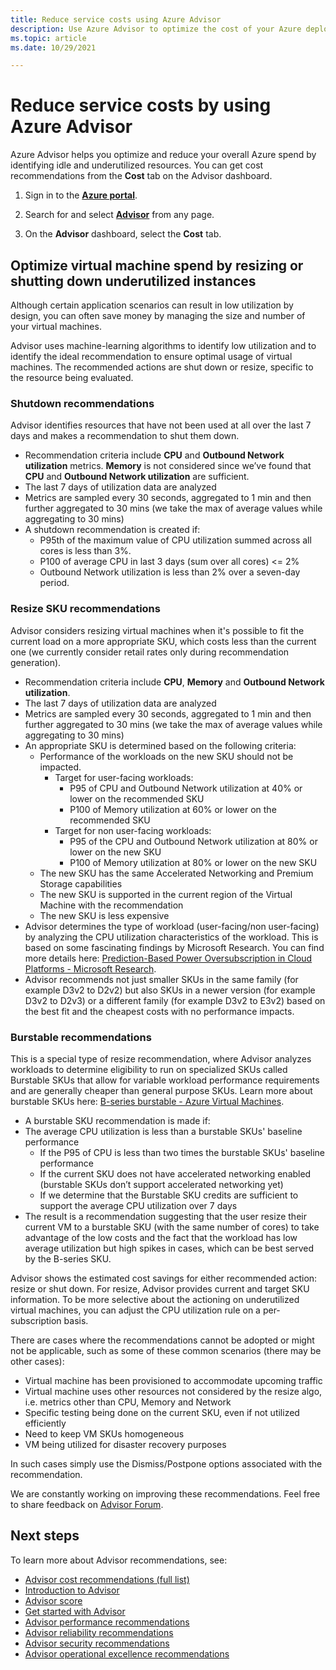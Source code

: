 ```yaml
---
title: Reduce service costs using Azure Advisor
description: Use Azure Advisor to optimize the cost of your Azure deployments.
ms.topic: article
ms.date: 10/29/2021

---
```


# Reduce service costs by using Azure Advisor

Azure Advisor helps you optimize and reduce your overall Azure spend by identifying idle and underutilized resources. You can get cost recommendations from the **Cost** tab on the Advisor dashboard.

1. Sign in to the [**Azure portal**](https://portal.azure.com).

1. Search for and select [**Advisor**](https://aka.ms/azureadvisordashboard) from any page.

1. On the **Advisor** dashboard, select the **Cost** tab.

## Optimize virtual machine spend by resizing or shutting down underutilized instances 

Although certain application scenarios can result in low utilization by design, you can often save money by managing the size and number of your virtual machines. 

Advisor uses machine-learning algorithms to identify low utilization and to identify the ideal recommendation to ensure optimal usage of virtual machines. The recommended actions are shut down or resize, specific to the resource being evaluated.

### Shutdown recommendations

Advisor identifies resources that have not been used at all over the last 7 days and makes a recommendation to shut them down. 

-	Recommendation criteria include **CPU** and **Outbound Network utilization** metrics. **Memory** is not considered since we’ve found that **CPU** and **Outbound Network utilization** are sufficient.
- The last 7 days of utilization data are analyzed
- Metrics are sampled every 30 seconds, aggregated to 1 min and then further aggregated to 30 mins (we take the max of average values while aggregating to 30 mins)
- A shutdown recommendation is created if: 
  - P95th of the maximum value of CPU utilization summed across all cores is less than 3%.
  - P100 of average CPU in last 3 days (sum over all cores) <= 2%   
  - Outbound Network utilization is less than 2% over a seven-day period.

### Resize SKU recommendations

Advisor considers resizing virtual machines when it's possible to fit the current load on a more appropriate SKU, which costs less than the current one (we currently consider retail rates only during recommendation generation). 

-	Recommendation criteria include **CPU**, **Memory** and **Outbound Network utilization**. 
- The last 7 days of utilization data are analyzed
- Metrics are sampled every 30 seconds, aggregated to 1 min and then further aggregated to 30 mins (we take the max of average values while aggregating to 30 mins)
- An appropriate SKU is determined based on the following criteria:
  - Performance of the workloads on the new SKU should not be impacted. 
    - Target for user-facing workloads: 
      - P95 of CPU and Outbound Network utilization at 40% or lower on the recommended SKU 
      - P100 of Memory utilization at 60% or lower on the recommended SKU
    - Target for non user-facing workloads: 
      - P95 of the CPU and Outbound Network utilization at 80% or lower on the new SKU
      - P100 of Memory utilization at 80% or lower on the new SKU 
  - The new SKU has the same Accelerated Networking and Premium Storage capabilities 
  - The new SKU is supported in the current region of the Virtual Machine with the recommendation
  - The new SKU is less expensive 
- Advisor determines the type of workload (user-facing/non user-facing) by analyzing the CPU utilization characteristics of the workload. This is based on some fascinating findings by Microsoft Research. You can find more details here: [Prediction-Based Power Oversubscription in Cloud Platforms - Microsoft Research](https://www.microsoft.com/research/publication/prediction-based-power-oversubscription-in-cloud-platforms/).
- Advisor recommends not just smaller SKUs in the same family (for example D3v2 to D2v2) but also SKUs in a newer version (for example D3v2 to D2v3) or a different family (for example D3v2 to E3v2) based on the best fit and the cheapest costs with no performance impacts. 

### Burstable recommendations

This is a special type of resize recommendation, where Advisor analyzes workloads to determine eligibility to run on specialized SKUs called Burstable SKUs that allow for variable workload performance requirements and are generally cheaper than general purpose SKUs. Learn more about burstable SKUs here: [B-series burstable - Azure Virtual Machines](../virtual-machines/sizes-b-series-burstable.md).

- A burstable SKU recommendation is made if:
- The average CPU utilization is less than a burstable SKUs' baseline performance
  - If the P95 of CPU is less than two times the burstable SKUs' baseline performance
  - If the current SKU does not have accelerated networking enabled (burstable SKUs don’t support accelerated networking yet)
  - If we determine that the Burstable SKU credits are sufficient to support the average CPU utilization over 7 days
- The result is a recommendation suggesting that the user resize their current VM to a burstable SKU (with the same number of cores) to take advantage of the low costs and the fact that the workload has low average utilization but high spikes in cases, which can be best served by the B-series SKU. 
 
Advisor shows the estimated cost savings for either recommended action: resize or shut down. For resize, Advisor provides current and target SKU information.
To be more selective about the actioning on underutilized virtual machines, you can adjust the CPU utilization rule on a per-subscription basis.

There are cases where the recommendations cannot be adopted or might not be applicable, such as some of these common scenarios (there may be other cases):
- Virtual machine has been provisioned to accommodate upcoming traffic
- Virtual machine uses other resources not considered by the resize algo, i.e. metrics other than CPU, Memory and Network
- Specific testing being done on the current SKU, even if not utilized efficiently
- Need to keep VM SKUs homogeneous 
- VM being utilized for disaster recovery purposes

In such cases simply use the Dismiss/Postpone options associated with the recommendation. 

We are constantly working on improving these recommendations. Feel free to share feedback on [Advisor Forum](https://aka.ms/advisorfeedback).

## Next steps

To learn more about Advisor recommendations, see:
* [Advisor cost recommendations (full list)](advisor-reference-cost-recommendations.md)
* [Introduction to Advisor](advisor-overview.md)
* [Advisor score](azure-advisor-score.md)
* [Get started with Advisor](advisor-get-started.md)
* [Advisor performance recommendations](advisor-reference-performance-recommendations.md)
* [Advisor reliability recommendations](advisor-reference-reliability-recommendations.md)
* [Advisor security recommendations](advisor-security-recommendations.md)
* [Advisor operational excellence recommendations](advisor-reference-operational-excellence-recommendations.md)
